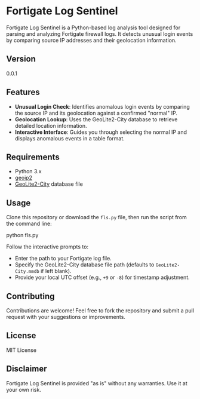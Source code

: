 # Fortigate Log Sentinel

Fortigate Log Sentinel is a Python-based log analysis tool designed for parsing and analyzing Fortigate firewall logs. It detects unusual login events by comparing source IP addresses and their geolocation information.

## Version

0.0.1

## Features

- **Unusual Login Check**: Identifies anomalous login events by comparing the source IP and its geolocation against a confirmed "normal" IP.
- **Geolocation Lookup**: Uses the GeoLite2-City database to retrieve detailed location information.
- **Interactive Interface**: Guides you through selecting the normal IP and displays anomalous events in a table format.

## Requirements

- Python 3.x
- [geoip2](https://pypi.org/project/geoip2/)
- [GeoLite2-City](https://dev.maxmind.com/geoip/geoip2/geolite2/) database file

## Usage

Clone this repository or download the `fls.py` file, then run the script from the command line:

python fls.py

Follow the interactive prompts to:

- Enter the path to your Fortigate log file.
- Specify the GeoLite2-City database file path (defaults to `GeoLite2-City.mmdb` if left blank).
- Provide your local UTC offset (e.g., `+9` or `-8`) for timestamp adjustment.

## Contributing

Contributions are welcome! Feel free to fork the repository and submit a pull request with your suggestions or improvements.

## License

MIT License

## Disclaimer

Fortigate Log Sentinel is provided "as is" without any warranties. Use it at your own risk.
